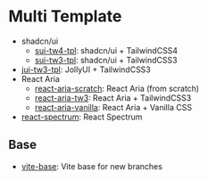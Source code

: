 # Multi Template

- shadcn/ui
  - [sui-tw4-tpl](https://github.com/sfmunoz/multi-tpl/tree/sui-tw4-tpl): shadcn/ui + TailwindCSS4
  - [sui-tw3-tpl](https://github.com/sfmunoz/multi-tpl/tree/sui-tw3-tpl): shadcn/ui + TailwindCSS3
- [jui-tw3-tpl](https://github.com/sfmunoz/multi-tpl/tree/jui-tw3-tpl): JollyUI + TailwindCSS3
- React Aria
  - [react-aria-scratch](https://github.com/sfmunoz/multi-tpl/tree/react-aria-scratch): React Aria (from scratch)
  - [react-aria-tw3](https://github.com/sfmunoz/multi-tpl/tree/react-aria-tw3): React Aria + TailwindCSS3
  - [react-aria-vanilla](https://github.com/sfmunoz/multi-tpl/tree/react-aria-vanilla): React Aria + Vanilla CSS
- [react-spectrum](https://github.com/sfmunoz/multi-tpl/tree/react-spectrum): React Spectrum

## Base

- [vite-base](https://github.com/sfmunoz/multi-tpl/tree/vite-base): Vite base for new branches
